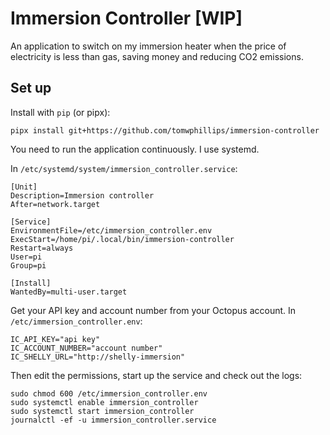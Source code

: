 # Immersion Controller [WIP]

An application to switch on my immersion heater when the price of electricity is less than gas, saving money and reducing CO2 emissions.

## Set up

Install with `pip` (or pipx):

```commandline
pipx install git+https://github.com/tomwphillips/immersion-controller
```

You need to run the application continuously. I use systemd.

In `/etc/systemd/system/immersion_controller.service`:

```commandline
[Unit]
Description=Immersion controller
After=network.target

[Service]
EnvironmentFile=/etc/immersion_controller.env
ExecStart=/home/pi/.local/bin/immersion-controller 
Restart=always
User=pi
Group=pi

[Install]
WantedBy=multi-user.target
```

Get your API key and account number from your Octopus account. In `/etc/immersion_controller.env`:

```
IC_API_KEY="api key"
IC_ACCOUNT_NUMBER="account number"
IC_SHELLY_URL="http://shelly-immersion"
```

Then edit the permissions, start up the service and check out the logs:

```
sudo chmod 600 /etc/immersion_controller.env
sudo systemctl enable immersion_controller
sudo systemctl start immersion_controller
journalctl -ef -u immersion_controller.service
```